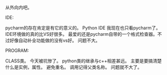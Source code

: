 从外向内吧。

IDE:

pycharm的存在肯定是有它的意义的。
Python IDE 我现在也只看pycharm了。IDE环境做的真的比VS好很多。
最爱的还是pycharm自带的一个格式检查器。不过好像自动补全功能做的没有vs好。
问题不大。

PROGRAM:

CLASS类。
今天被坑惨了。
python类的继承与c++相差甚远。
主要是要搞清楚什么是实例，属性。
避免重名。
调用记得父类名称。
问题就不大了。
